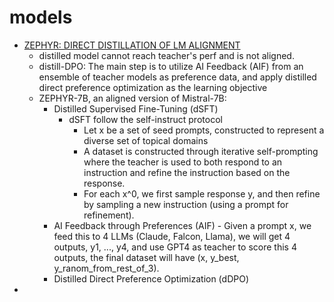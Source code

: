 # models
- [ZEPHYR: DIRECT DISTILLATION OF LM ALIGNMENT](https://arxiv.org/pdf/2310.16944.pdf)
    - distilled model cannot reach teacher's perf and is not aligned.
    - distill-DPO: The main step is to utilize AI Feedback (AIF) from an ensemble of teacher models as preference data, and apply distilled direct preference optimization as the learning objective
    - ZEPHYR-7B, an aligned version of Mistral-7B:
        - Distilled Supervised Fine-Tuning (dSFT) 
            - dSFT follow the self-instruct protocol
                - Let x be a set of seed prompts, constructed to represent a diverse set of topical domains
                - A dataset is constructed through iterative self-prompting where the teacher is used to both respond to an instruction and refine the instruction based on the response.
                - For each x^0, we first sample response y, and then refine by sampling a new instruction (using a prompt for refinement). 
        - AI Feedback through Preferences (AIF)
                - Given a prompt x, we feed this to 4 LLMs (Claude, Falcon, Llama), we will get 4 outputs, y1, ..., y4, and use GPT4 as teacher to score this 4 outputs, the final dataset will have (x, y_best, y_ranom_from_rest_of_3).
        - Distilled Direct Preference Optimization (dDPO)
- 